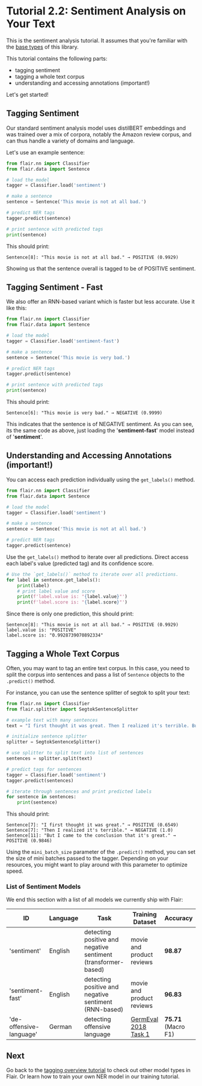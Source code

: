 # Tutorial 2.2: Sentiment Analysis on Your Text

This is the sentiment analysis tutorial. It assumes that you're familiar with the
[base types](/resources/docs/TUTORIAL_1_BASICS.md) of this library. 

This tutorial contains the following parts:
* tagging sentiment  
* tagging a whole text corpus
* understanding and accessing annotations (important!)

Let's get started!

## Tagging Sentiment

Our standard sentiment analysis model uses distilBERT embeddings and was trained over a mix of corpora, notably
the Amazon review corpus, and can thus handle a variety of domains and language.

Let's use an example sentence:

```python
from flair.nn import Classifier
from flair.data import Sentence

# load the model
tagger = Classifier.load('sentiment')

# make a sentence
sentence = Sentence('This movie is not at all bad.')

# predict NER tags
tagger.predict(sentence)

# print sentence with predicted tags
print(sentence)
```

This should print:
```console
Sentence[8]: "This movie is not at all bad." → POSITIVE (0.9929)
```

Showing us that the sentence overall is tagged to be of POSITIVE sentiment. 

## Tagging Sentiment - Fast

We also offer an RNN-based variant which is faster but less accurate. Use it like this: 


```python
from flair.nn import Classifier
from flair.data import Sentence

# load the model
tagger = Classifier.load('sentiment-fast')

# make a sentence
sentence = Sentence('This movie is very bad.')

# predict NER tags
tagger.predict(sentence)

# print sentence with predicted tags
print(sentence)
```

This should print:
```console
Sentence[6]: "This movie is very bad." → NEGATIVE (0.9999)
```

This indicates that the sentence is of NEGATIVE sentiment. As you can see, its the same code as above, just loading the
'**sentiment-fast**' model instead of '**sentiment**'.


## Understanding and Accessing Annotations (important!)

You can access each prediction individually using the `get_labels()` method. 

```python
from flair.nn import Classifier
from flair.data import Sentence

# load the model
tagger = Classifier.load('sentiment')

# make a sentence
sentence = Sentence('This movie is not at all bad.')

# predict NER tags
tagger.predict(sentence)
```

Use the `get_labels()` method to iterate over all predictions. Direct access each label's value (predicted tag)
and its confidence score.

```python
# Use the `get_labels()` method to iterate over all predictions. 
for label in sentence.get_labels():
    print(label)
    # print label value and score
    print(f'label.value is: "{label.value}"')
    print(f'label.score is: "{label.score}"')
```

Since there is only one prediction, this should print:

```console
Sentence[8]: "This movie is not at all bad." → POSITIVE (0.9929)
label.value is: "POSITIVE"
label.score is: "0.9928739070892334"
```


## Tagging a Whole Text Corpus

Often, you may want to tag an entire text corpus. In this case, you need to split the corpus into sentences and pass a
list of `Sentence` objects to the `.predict()` method.

For instance, you can use the sentence splitter of segtok to split your text:

```python
from flair.nn import Classifier
from flair.splitter import SegtokSentenceSplitter

# example text with many sentences
text = "I first thought it was great. Then I realized it's terrible. But I came to the conclusion that it's great."

# initialize sentence splitter
splitter = SegtokSentenceSplitter()

# use splitter to split text into list of sentences
sentences = splitter.split(text)

# predict tags for sentences
tagger = Classifier.load('sentiment')
tagger.predict(sentences)

# iterate through sentences and print predicted labels
for sentence in sentences:
    print(sentence)
```

This should print: 

```console
Sentence[7]: "I first thought it was great." → POSITIVE (0.6549)
Sentence[7]: "Then I realized it's terrible." → NEGATIVE (1.0)
Sentence[11]: "But I came to the conclusion that it's great." → POSITIVE (0.9846)
```

Using the `mini_batch_size` parameter of the `.predict()` method, you can set the size of mini batches passed to the
tagger. Depending on your resources, you might want to play around with this parameter to optimize speed.

### List of Sentiment Models

We end this section with a list of all models we currently ship with Flair:

| ID | Language | Task | Training Dataset | Accuracy |
| ------------- | ---- | ------------- |------------- |------------- |
| 'sentiment' | English | detecting positive and negative sentiment (transformer-based) | movie and product reviews |  **98.87** |
| 'sentiment-fast' | English | detecting positive and negative sentiment (RNN-based) | movie and product reviews |  **96.83**|
| 'de-offensive-language' | German | detecting offensive language | [GermEval 2018 Task 1](https://projects.fzai.h-da.de/iggsa/projekt/) |  **75.71** (Macro F1) |


## Next

Go back to the [tagging overview tutorial](/resources/docs/TUTORIAL_TAGGING_OVERVIEW.md) to check out other model types in Flair. Or learn how to train your own NER model in our training tutorial.
